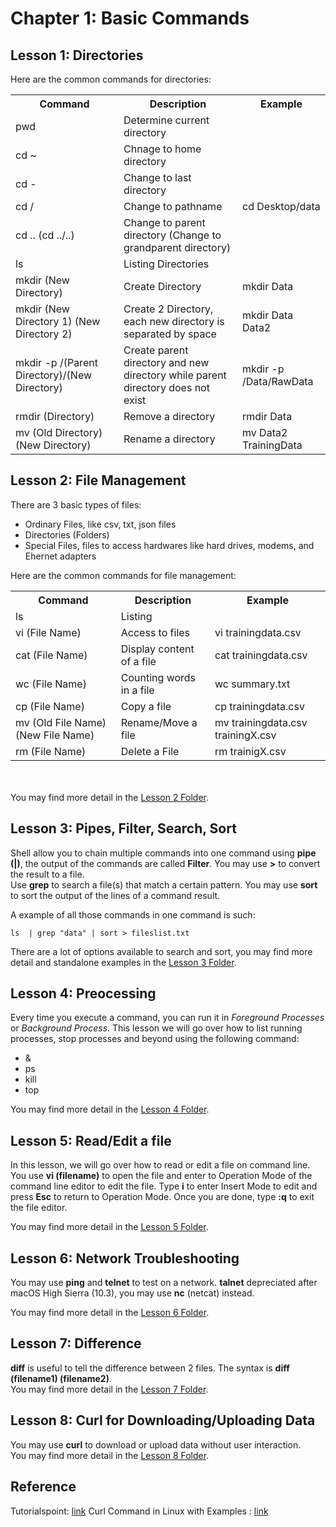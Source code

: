 # Chapter 1: Basic Commands

## Lesson 1: Directories
Here are the common commands for directories:
<table>
	<tr>
		<th>Command</th>
		<th>Description</th>
		<th>Example</th>
	</tr>
	<tr>
		<td>pwd</td>
		<td>Determine current directory</td>
		<td></td>
	</tr>
	<tr>
		<td>cd ~</td>
		<td>Chnage to home directory</td>
		<td></td>
	</tr>
	<tr>
		<td>cd -</td>
		<td>Change to last directory</td>
		<td></td>
	</tr>
	<tr>
		<td>cd /</td>
		<td>Change to pathname</td>
		<td>cd Desktop/data</td>
	</tr>
	<tr>
		<td>cd .. (cd ../..)</td>
		<td>Change to parent directory (Change to grandparent directory)</td>
		<td></td>
	</tr>
	<tr>
		<td>ls</td>
		<td>Listing Directories</td>
		<td></td>
	</tr>
	<tr>
		<td>mkdir (New Directory)</td>
		<td>Create Directory</td>
		<td>mkdir Data</td>
	</tr>
	<tr>
		<td>mkdir (New Directory 1) (New Directory 2)</td>
		<td>Create 2 Directory, each new directory is separated by space</td>
		<td>mkdir Data Data2</td>
	</tr>
	<tr>
		<td>mkdir -p /(Parent Directory)/(New Directory)</td>
		<td>Create parent directory and new directory while parent directory does not exist</td>
		<td>mkdir -p /Data/RawData</td>
	</tr>
	<tr>
		<td>rmdir (Directory)</td>
		<td>Remove a directory</td>
		<td>rmdir Data</td>
	</tr>
	<tr>
		<td>mv (Old Directory) (New Directory)</td>
		<td>Rename a directory</td>
		<td>mv Data2 TrainingData</td>
	</tr>
</table>

## Lesson 2: File Management
There are 3 basic types of files:
<ul>
	<li>Ordinary Files, like csv, txt, json files</li>
	<li>Directories (Folders)</li>
	<li>Special Files, files to access hardwares like hard drives, modems, and Ehernet adapters</li>
</ul>
Here are the common commands for file management:
<table>
	<tr>
		<th>Command</th>
		<th>Description</th>
		<th>Example</th>
	</tr>
	<tr>
		<td>ls</td>
		<td>Listing </td>
		<td></td>
	</tr>
	<tr>
		<td>vi (File Name)</td>
		<td>Access to files</td>
		<td>vi trainingdata.csv</td>
	</tr>
	<tr>
		<td>cat (File Name)</td>
		<td>Display content of a file</td>
		<td>cat trainingdata.csv</td>
	</tr>
	<tr>
		<td>wc (File Name)</td>
		<td>Counting words in a file</td>
		<td>wc summary.txt</td>
	</tr>
	<tr>
		<td>cp (File Name)</td>
		<td>Copy a file</td>
		<td>cp trainingdata.csv</td>
	</tr>
	<tr>
		<td>mv (Old File Name) (New File Name)</td>
		<td>Rename/Move a file</td>
		<td>mv trainingdata.csv trainingX.csv</td>
	</tr>
	<tr>
		<td>rm (File Name)</td>
		<td>Delete a File</td>
		<td>rm trainigX.csv</td>
	</tr>
</table>

<br><br>
You may find more detail in the <a href="https://github.com/jacquessham/shell_basic/tree/main/ch1/lesson2">Lesson 2 Folder</a>.

## Lesson 3: Pipes, Filter, Search, Sort
Shell allow you to chain multiple commands into one command using <b>pipe (\|)</b>, the output of the commands are called <b>Filter</b>. You may use <b>\></b> to convert the result to a file.
<br>
Use <b>grep</b> to search a file(s) that match a certain pattern. You may use <b>sort</b> to sort the output of the lines of a command result.

A example of all those commands in one command is such:
```
ls  | grep "data" | sort > fileslist.txt
```

There are a lot of options available to search and sort, you may find more detail and standalone examples in the <a href="https://github.com/jacquessham/shell_basic/tree/main/ch1/lesson3">Lesson 3 Folder</a>.

## Lesson 4: Preocessing
Every time you execute a command, you can run it in <i>Foreground Processes</i> or <i>Background Process</i>. This lesson we will go over how to list running processes, stop processes and beyond using the following command:

<ul>
	<li>&</li>
	<li>ps</li>
	<li>kill</li>
	<li>top</li>
</ul>

You may find more detail in the <a href="https://github.com/jacquessham/shell_basic/tree/main/ch1/lesson4">Lesson 4 Folder</a>.

## Lesson 5: Read/Edit a file
In this lesson, we will go over how to read or edit a file on command line. You use <b>vi (filename)</b> to open the file and enter to Operation Mode of the command line editor to edit the file. Type <b>i</b> to enter Insert Mode to edit and press <b>Esc</b> to return to Operation Mode. Once you are done, type <b>:q</b> to exit the file editor.

You may find more detail in the <a href="https://github.com/jacquessham/shell_basic/tree/main/ch1/lesson5">Lesson 5 Folder</a>.

## Lesson 6: Network Troubleshooting
You may use <b>ping</b> and <b>telnet</b> to test on a network. <b>talnet</b> depreciated after macOS High Sierra (10.3), you may use <b>nc</b> (netcat) instead.

You may find more detail in the <a href="https://github.com/jacquessham/shell_basic/tree/main/ch1/lesson6">Lesson 6 Folder</a>.

## Lesson 7: Difference
<b>diff</b> is useful to tell the difference between 2 files. The syntax is <b>diff (filename1) (filename2)</b>.
<br>
You may find more detail in the <a href="https://github.com/jacquessham/shell_basic/tree/main/ch1/lesson7">Lesson 7 Folder</a>.

## Lesson 8: Curl for Downloading/Uploading Data
You may use <b>curl</b> to download or upload data without user interaction. 
<br>
You may find more detail in the <a href="https://github.com/jacquessham/shell_basic/tree/main/ch1/lesson8">Lesson 8 Folder</a>.

## Reference
Tutorialspoint: <a href="https://www.tutorialspoint.com/unix/index.htm">link</a>
Curl Command in Linux with Examples : <a href="https://linuxize.com/post/curl-command-examples/">link</a>